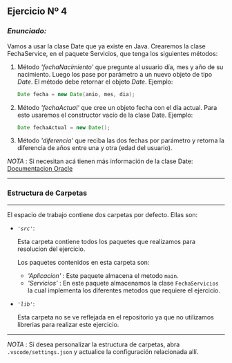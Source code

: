 ## Ejercicio Nº 4

### *Enunciado:*
<p> 
Vamos a usar la clase Date que ya existe en Java. Crearemos la clase
FechaService, en el paquete Servicios, que tenga los siguientes métodos:
</p>

1. Método *'fechaNacimiento'* que pregunte al usuario día, mes y año de su nacimiento. 
Luego los pase por parámetro a un nuevo objeto de tipo *Date*. El método debe retornar el objeto *Date*.
Ejemplo:
    ``` java
    Date fecha = new Date(anio, mes, dia);
    ```

2. Método *'fechaActual'* que cree un objeto fecha con el día actual. Para esto usaremos el constructor vacío de la clase Date. Ejemplo:
    ``` java
    Date fechaActual = new Date();
    ```
3. Método *'diferencia'* que reciba las dos fechas por parámetro y retorna la diferencia de años entre una y otra (edad del usuario).

*NOTA* : Si necesitan acá tienen más información de la clase Date: [Documentacion Oracle](https://docs.oracle.com/javase/8/docs/api/java/util/Date.html)

---
### Estructura de Carpetas
---

El espacio de trabajo contiene dos carpetas por defecto.
Ellas son:

+ *`'src'`*:<p> Esta carpeta contiene todos los paquetes que realizamos para resolucion del ejercicio. </p> 
Los paquetes contenidos en esta carpeta son:

    + *'Aplicacion'* : Este paquete almacena el metodo `main`.
    + *'Servicios'* : En este paquete almacenamos la clase `FechaServicios` la cual implementa los diferentes metodos que requiere el ejercicio.

<p></p>

+ *`'lib'`*: <p> Esta carpeta no se ve reflejada en el repositorio ya que no utilizamos librerias para realizar este ejercicio. </p>

---

*NOTA* : Si desea personalizar la estructura de carpetas, abra `.vscode/settings.json` y actualice la configuración relacionada allí.
